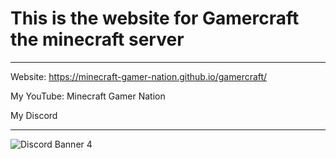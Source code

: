 # This is the website for Gamercraft the minecraft server
_____________________________________________________________________________________________________
 Website: https://minecraft-gamer-nation.github.io/gamercraft/

My YouTube: Minecraft Gamer Nation

My Discord
_________________________________________________________________________________________________________________________________________________________________________________________________________________________________
![Discord Banner 4](https://discordapp.com/api/guilds/1180945575605182685/widget.png?style=banner4)
